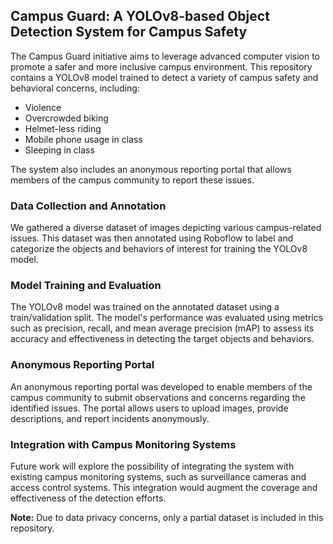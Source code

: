 ## Campus Guard: A YOLOv8-based Object Detection System for Campus Safety
 
The Campus Guard initiative aims to leverage advanced computer vision to promote a safer and more inclusive campus environment. This repository contains a YOLOv8 model trained to detect a variety of campus safety and behavioral concerns, including:

* Violence
* Overcrowded biking
* Helmet-less riding
* Mobile phone usage in class
* Sleeping in class

The system also includes an anonymous reporting portal that allows members of the campus community to report these issues.

###  Data Collection and Annotation

We gathered a diverse dataset of images depicting various campus-related issues. This dataset was then annotated using Roboflow to label and categorize the objects and behaviors of interest for training the YOLOv8 model.

###  Model Training and Evaluation

The YOLOv8 model was trained on the annotated dataset using a train/validation split. The model's performance was evaluated using metrics such as precision, recall, and mean average precision (mAP) to assess its accuracy and effectiveness in detecting the target objects and behaviors.

###  Anonymous Reporting Portal

An anonymous reporting portal was developed to enable members of the campus community to submit observations and concerns regarding the identified issues. The portal allows users to upload images, provide descriptions, and report incidents anonymously.

###  Integration with Campus Monitoring Systems

Future work will explore the possibility of integrating the system with existing campus monitoring systems, such as surveillance cameras and access control systems. This integration would augment the coverage and effectiveness of the detection efforts.

**Note:** Due to data privacy concerns, only a partial dataset is included in this repository.
